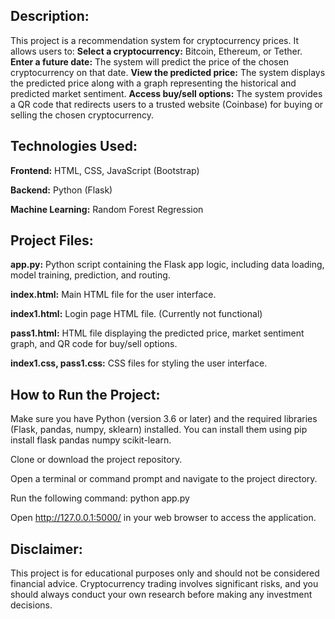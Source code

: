 
## **Description:**
This project is a recommendation system for cryptocurrency prices. It allows users to:
**Select a cryptocurrency:** Bitcoin, Ethereum, or Tether.
**Enter a future date:** The system will predict the price of the chosen cryptocurrency on that date.
**View the predicted price:** The system displays the predicted price along with a graph representing the historical and predicted market sentiment.
**Access buy/sell options:** The system provides a QR code that redirects users to a trusted website (Coinbase) for buying or selling the chosen cryptocurrency.

## **Technologies Used:**
**Frontend:** HTML, CSS, JavaScript (Bootstrap)

**Backend:** Python (Flask)

**Machine Learning:** Random Forest Regression



## **Project Files:**
**app.py:** Python script containing the Flask app logic, including data loading, model training, prediction, and routing.

**index.html:** Main HTML file for the user interface.

**index1.html:** Login page HTML file. (Currently not functional)

**pass1.html:** HTML file displaying the predicted price, market sentiment graph, and QR code for buy/sell options.

**index1.css, pass1.css:** CSS files for styling the user interface.

## **How to Run the Project:**
Make sure you have Python (version 3.6 or later) and the required libraries (Flask, pandas, numpy, sklearn) installed. You can install them using pip install flask pandas numpy scikit-learn.

Clone or download the project repository.

Open a terminal or command prompt and navigate to the project directory.

Run the following command: python app.py

Open http://127.0.0.1:5000/ in your web browser to access the application.

## **Disclaimer:**
This project is for educational purposes only and should not be considered financial advice. Cryptocurrency trading involves significant risks, and you should always conduct your own research before making any investment decisions.
